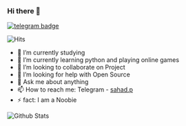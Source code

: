 ### Hi there 👋
[![telegram badge](https://img.shields.io/badge/sahad.p-30302f?style=flat&logo=telegram)](https://t.me/sahad_p)

![Hits](https://hits.seeyoufarm.com/api/count/incr/badge.svg?url=https://github.com/sahadz/)

- 🔭 I’m currently studying
- 🌱 I’m currently learning python and playing online games
- 👯 I’m looking to collaborate on Project
- 🤔 I’m looking for help with Open Source
- 💬 Ask me about anything
- 📫 How to reach me: Telegram - [sahad.p](https://t.me/sahad_p)
- ⚡ fact: I am a Noobie

![Github Stats](https://github-readme-stats.vercel.app/api?username=sahadz&show_icons=true&title_color=fff&icon_color=79ff97&text_color=9f9f9f&bg_color=151515)

